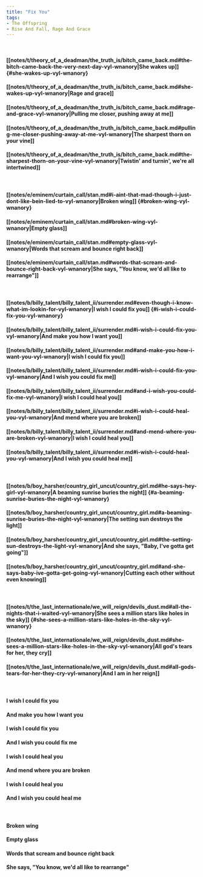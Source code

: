 ```yaml
---
title: "Fix You"
tags:
- The Offspring
- Rise And Fall, Rage And Grace
---
```

&nbsp;
#### [[notes/t/theory_of_a_deadman/the_truth_is/bitch_came_back.md#the-bitch-came-back-the-very-next-day-vyl-wnanory|She wakes up]] {#she-wakes-up-vyl-wnanory}
#### [[notes/t/theory_of_a_deadman/the_truth_is/bitch_came_back.md#she-wakes-up-vyl-wnanory|Rage and grace]]
#### [[notes/t/theory_of_a_deadman/the_truth_is/bitch_came_back.md#rage-and-grace-vyl-wnanory|Pulling me closer, pushing away at me]]
#### [[notes/t/theory_of_a_deadman/the_truth_is/bitch_came_back.md#pulling-me-closer-pushing-away-at-me-vyl-wnanory|The sharpest thorn on your vine]]
#### [[notes/t/theory_of_a_deadman/the_truth_is/bitch_came_back.md#the-sharpest-thorn-on-your-vine-vyl-wnanory|Twistin' and turnin', we're all intertwined]]
&nbsp;
#### [[notes/e/eminem/curtain_call/stan.md#i-aint-that-mad-though-i-just-dont-like-bein-lied-to-vyl-wnanory|Broken wing]] {#broken-wing-vyl-wnanory}
#### [[notes/e/eminem/curtain_call/stan.md#broken-wing-vyl-wnanory|Empty glass]]
#### [[notes/e/eminem/curtain_call/stan.md#empty-glass-vyl-wnanory|Words that scream and bounce right back]]
#### [[notes/e/eminem/curtain_call/stan.md#words-that-scream-and-bounce-right-back-vyl-wnanory|She says, "You know, we'd all like to rearrange"]]
&nbsp;
#### [[notes/b/billy_talent/billy_talent_ii/surrender.md#even-though-i-know-what-im-lookin-for-vyl-wnanory|I wish I could fix you]] {#i-wish-i-could-fix-you-vyl-wnanory}
#### [[notes/b/billy_talent/billy_talent_ii/surrender.md#i-wish-i-could-fix-you-vyl-wnanory|And make you how I want you]]
#### [[notes/b/billy_talent/billy_talent_ii/surrender.md#and-make-you-how-i-want-you-vyl-wnanory|I wish I could fix you]]
#### [[notes/b/billy_talent/billy_talent_ii/surrender.md#i-wish-i-could-fix-you-vyl-wnanory|And I wish you could fix me]]
#### [[notes/b/billy_talent/billy_talent_ii/surrender.md#and-i-wish-you-could-fix-me-vyl-wnanory|I wish I could heal you]]
#### [[notes/b/billy_talent/billy_talent_ii/surrender.md#i-wish-i-could-heal-you-vyl-wnanory|And mend where you are broken]]
#### [[notes/b/billy_talent/billy_talent_ii/surrender.md#and-mend-where-you-are-broken-vyl-wnanory|I wish I could heal you]]
#### [[notes/b/billy_talent/billy_talent_ii/surrender.md#i-wish-i-could-heal-you-vyl-wnanory|And I wish you could heal me]]
&nbsp;
#### [[notes/b/boy_harsher/country_girl_uncut/country_girl.md#he-says-hey-girl-vyl-wnanory|A beaming sunrise buries the night]] {#a-beaming-sunrise-buries-the-night-vyl-wnanory}
#### [[notes/b/boy_harsher/country_girl_uncut/country_girl.md#a-beaming-sunrise-buries-the-night-vyl-wnanory|The setting sun destroys the light]]
#### [[notes/b/boy_harsher/country_girl_uncut/country_girl.md#the-setting-sun-destroys-the-light-vyl-wnanory|And she says, "Baby, I've gotta get going"]]
#### [[notes/b/boy_harsher/country_girl_uncut/country_girl.md#and-she-says-baby-ive-gotta-get-going-vyl-wnanory|Cutting each other without even knowing]]
&nbsp;
#### [[notes/t/the_last_internationale/we_will_reign/devils_dust.md#all-the-nights-that-i-waited-vyl-wnanory|She sees a million stars like holes in the sky]] {#she-sees-a-million-stars-like-holes-in-the-sky-vyl-wnanory}
#### [[notes/t/the_last_internationale/we_will_reign/devils_dust.md#she-sees-a-million-stars-like-holes-in-the-sky-vyl-wnanory|All god's tears for her, they cry]]
#### [[notes/t/the_last_internationale/we_will_reign/devils_dust.md#all-gods-tears-for-her-they-cry-vyl-wnanory|And I am in her reign]]
&nbsp;
#### I wish I could fix you
#### And make you how I want you
#### I wish I could fix you
#### And I wish you could fix me
#### I wish I could heal you
#### And mend where you are broken
#### I wish I could heal you
#### And I wish you could heal me
&nbsp;
#### Broken wing
#### Empty glass
#### Words that scream and bounce right back
#### She says, "You know, we'd all like to rearrange"
